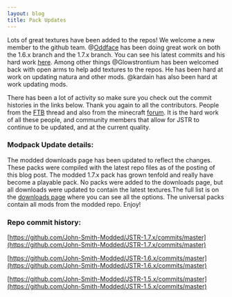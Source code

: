 ```yaml
---
layout: blog
title: Pack Updates
---
```


Lots of great textures have been added to the repos! We welcome a new member to the github team. @[Oddface](https://github.com/Oddface) has been doing great work on both the 1.6.x branch and the 1.7.x branch. You can see his latest commits and his hard work [here](https://github.com/John-Smith-Modded/JSTR-1.6.x/commits/master?author=Oddface). Among other things @Glowstrontium has been welcomed back with open arms to help add textures to the repos. He has been hard at work on updating natura and other mods. @kardain has also been hard at work updating mods. 

There has been a lot of activity so make sure you check out the commit histories in the links below. Thank you again to all the contributors. People from the [FTB](http://forum.feed-the-beast.com/threads/32x-johnsmith-technicians-remix.741/page-53#post-659370) thread and also from the minecraft [forum](http://www.minecraftforum.net/topic/1544827-32x-john-smith-legacy-147151617-jstr-mod-support-ftb-tekkit-at-etccommunity-project/page__st__1420#entry31300507). It is the hard work of all these people, and community members that allow for JSTR to continue to be updated, and at the current quality.


### Modpack Update details:
The modded downloads page has been updated to reflect the changes. These packs were compiled with the latest repo files as of the posting of this blog post. The modded 1.7.x pack has grown tenfold and really have become a playable pack. No packs were added to the downloads page, but all downloads were updated to contain the latest textures.The full list is on the [downloads page](/jstr-modded/) where you can see all the options. The universal packs contain all mods from the modded repo. Enjoy!


### Repo commit history:

[https://github.com/John-Smith-Modded/JSTR-1.7.x/commits/master](https://github.com/John-Smith-Modded/JSTR-1.7.x/commits/master)

[https://github.com/John-Smith-Modded/JSTR-1.6.x/commits/master](https://github.com/John-Smith-Modded/JSTR-1.6.x/commits/master)

[https://github.com/John-Smith-Modded/JSTR-1.5.x/commits/master](https://github.com/John-Smith-Modded/JSTR-1.5.x/commits/master)
